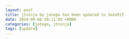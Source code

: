 ```yaml
---
layout: post
title: jtninja by jotego has been updated to 3a2e91f
date: 2024-09-06 20:11:05 +0000
categories: [jotego, jtninja]
tags: [update]
---
```


